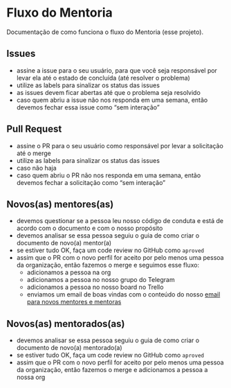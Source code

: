 # Fluxo do Mentoria

Documentação de como funciona o fluxo do Mentoria (esse projeto).

## Issues

- assine a issue para o seu usuário, para que você seja responsável por levar ela até o estado de concluída (até resolver o problema)
- utilize as labels para sinalizar os status das issues
- as issues devem ficar abertas até que o problema seja resolvido 
- caso quem abriu a issue não nos responda em uma semana, então devemos fechar essa issue como “sem interação”

## Pull Request

- assine o PR para o seu usuário como responsável por levar a solicitação até o merge
- utilize as labels para sinalizar os status das issues
- caso não haja
- caso quem abriu o PR não nos responda em uma semana, então devemos fechar a solicitação como “sem interação”

## Novos(as) mentores(as)

- devemos questionar se a pessoa leu nosso código de conduta e está de acordo com o documento e com o nosso propósito
- devemos analisar se essa pessoa seguiu o guia de como criar o documento de novo(a) mentor(a)
- se estiver tudo OK, faça um code review no GitHub como `aproved`
- assim que o PR com o novo perfil for aceito por pelo menos uma pessoa da organização, então fazemos o merge e seguimos esse fluxo:
	- adicionamos a pessoa na org
	- adicionamos a pessoa no nosso grupo do Telegram
	- adicionamos a pessoa no nosso board no Trello
	- enviamos um email de boas vindas com o conteúdo do nosso [email para novos mentores e mentoras](https://docs.google.com/document/d/1mBr5J5XXnH-3an3eQgMTXcqqATwunOi3cWn2B0Gj9L8/edit?usp=sharing)

## Novos(as) mentorados(as)

- devemos analisar se essa pessoa seguiu o guia de como criar o documento de novo(a) mentorado(a)
- se estiver tudo OK, faça um code review no GitHub como `aproved`
- assim que o PR com o novo perfil for aceito por pelo menos uma pessoa da organização, então fazemos o merge e adicionamos a pessoa a nossa org
